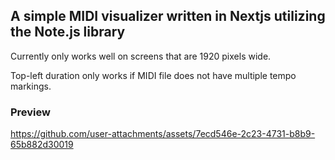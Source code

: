 

## A simple MIDI visualizer written in Nextjs utilizing the Note.js library

Currently only works well on screens that are 1920 pixels wide.

Top-left duration only works if MIDI file does not have multiple tempo markings.

### Preview
https://github.com/user-attachments/assets/7ecd546e-2c23-4731-b8b9-65b882d30019
